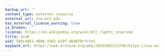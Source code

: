 ```yaml
---
backup_url: ''
content_type: external-resource
external_url: ocw.mit.edu
has_external_license_warning: true
is_broken: ''
license: https://en.wikipedia.org/wiki/All_rights_reserved
title: ocw8
uid: 50dc4661-4696-4362-b39f-d6d0f8cfcfe5
wayback_url: https://web.archive.org/web/20241001113746/https://ocw.mit.edu/
---
```

